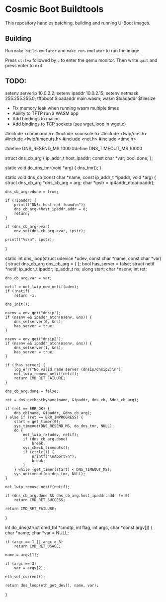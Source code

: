 # Cosmic Boot Buildtools

This repository handles patching, building and running U-Boot images.


## Building
Run `make build-emulator` and `make run-emulator` to run the image.

Press `ctrl+a` followed by `c` to enter the qemu monitor. Then write `quit` and press enter to exit.

## TODO:

setenv serverip 10.0.2.2; setenv ipaddr 10.0.2.15; setenv netmask 255.255.255.0; tftpboot $loadaddr main.wasm; wasm $loadaddr $filesize                                               

- Fix memory leak when running wasm multiple times
- Ability to TFTP run a WASM app
- Add bindings to malloc
- Add bindings to TCP sockets (see wget_loop in wget.c)



#include <command.h>
#include <console.h>
#include <lwip/dns.h>
#include <lwip/timeouts.h>
#include <net.h>
#include <time.h>

#define DNS_RESEND_MS 1000
#define DNS_TIMEOUT_MS 10000

struct dns_cb_arg {
	ip_addr_t host_ipaddr;
	const char *var;
	bool done;
};

static void do_dns_tmr(void *arg)
{
	dns_tmr();
}

static void dns_cb(const char *name, const ip_addr_t *ipaddr, void *arg)
{
	struct dns_cb_arg *dns_cb_arg = arg;
	char *ipstr = ip4addr_ntoa(ipaddr);

	dns_cb_arg->done = true;

	if (!ipaddr) {
		printf("DNS: host not found\n");
		dns_cb_arg->host_ipaddr.addr = 0;
		return;
	}

	if (dns_cb_arg->var)
		env_set(dns_cb_arg->var, ipstr);

	printf("%s\n", ipstr);
}

static int dns_loop(struct udevice *udev, const char *name, const char *var)
{
	struct dns_cb_arg dns_cb_arg = { };
	bool has_server = false;
	struct netif *netif;
	ip_addr_t ipaddr;
	ip_addr_t ns;
	ulong start;
	char *nsenv;
	int ret;

	dns_cb_arg.var = var;

	netif = net_lwip_new_netif(udev);
	if (!netif)
		return -1;

	dns_init();

	nsenv = env_get("dnsip");
	if (nsenv && ipaddr_aton(nsenv, &ns)) {
		dns_setserver(0, &ns);
		has_server = true;
	}

	nsenv = env_get("dnsip2");
	if (nsenv && ipaddr_aton(nsenv, &ns)) {
		dns_setserver(1, &ns);
		has_server = true;
	}

	if (!has_server) {
		log_err("No valid name server (dnsip/dnsip2)\n");
		net_lwip_remove_netif(netif);
		return CMD_RET_FAILURE;
	}

	dns_cb_arg.done = false;

	ret = dns_gethostbyname(name, &ipaddr, dns_cb, &dns_cb_arg);

	if (ret == ERR_OK) {
		dns_cb(name, &ipaddr, &dns_cb_arg);
	} else if (ret == ERR_INPROGRESS) {
		start = get_timer(0);
		sys_timeout(DNS_RESEND_MS, do_dns_tmr, NULL);
		do {
			net_lwip_rx(udev, netif);
			if (dns_cb_arg.done)
				break;
			sys_check_timeouts();
			if (ctrlc()) {
				printf("\nAbort\n");
				break;
			}
		} while (get_timer(start) < DNS_TIMEOUT_MS);
		sys_untimeout(do_dns_tmr, NULL);
	}

	net_lwip_remove_netif(netif);

	if (dns_cb_arg.done && dns_cb_arg.host_ipaddr.addr != 0)
		return CMD_RET_SUCCESS;

	return CMD_RET_FAILURE;
}

int do_dns(struct cmd_tbl *cmdtp, int flag, int argc, char *const argv[])
{
	char *name;
	char *var = NULL;

	if (argc == 1 || argc > 3)
		return CMD_RET_USAGE;

	name = argv[1];

	if (argc == 3)
		var = argv[2];

	eth_set_current();

	return dns_loop(eth_get_dev(), name, var);
}
